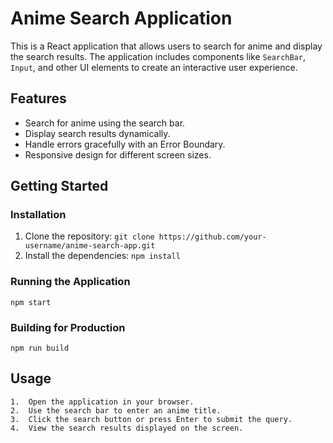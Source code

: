 # Anime Search Application

This is a React application that allows users to search for anime and display the search results. The application includes components like `SearchBar`, `Input`, and other UI elements to create an interactive user experience.

## Features

- Search for anime using the search bar.
- Display search results dynamically.
- Handle errors gracefully with an Error Boundary.
- Responsive design for different screen sizes.


## Getting Started

### Installation

1. Clone the repository:
``` git clone https://github.com/your-username/anime-search-app.git ```
2. Install the dependencies:
``` npm install ```

### Running the Application
``` npm start ```

### Building for Production
``` npm run build ```

## Usage
	1.	Open the application in your browser.
	2.	Use the search bar to enter an anime title.
	3.	Click the search button or press Enter to submit the query.
	4.	View the search results displayed on the screen.
